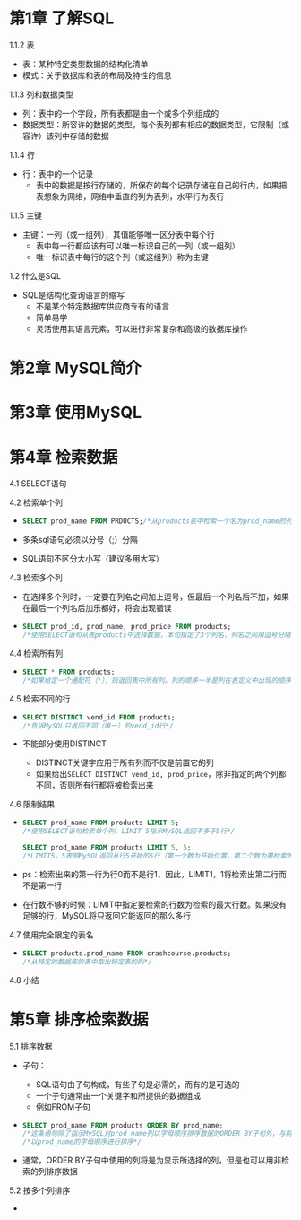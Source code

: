 # 第1章 了解SQL

1.1.2 表

- 表：某种特定类型数据的结构化清单
- 模式：关于数据库和表的布局及特性的信息



1.1.3 列和数据类型

- 列：表中的一个字段，所有表都是由一个或多个列组成的
- 数据类型：所容许的数据的类型，每个表列都有相应的数据类型，它限制（或容许）该列中存储的数据



1.1.4 行

- 行：表中的一个记录
  - 表中的数据是按行存储的，所保存的每个记录存储在自己的行内，如果把表想象为网络，网络中垂直的列为表列，水平行为表行



1.1.5 主键

- 主键：一列（或一组列），其值能够唯一区分表中每个行
  - 表中每一行都应该有可以唯一标识自己的一列（或一组列）
  - 唯一标识表中每行的这个列（或这组列）称为主键



1.2 什么是SQL

- SQL是结构化查询语言的缩写
  - 不是某个特定数据库供应商专有的语言
  - 简单易学
  - 灵活使用其语言元素，可以进行非常复杂和高级的数据库操作



# 第2章 MySQL简介





# 第3章 使用MySQL



# 第4章 检索数据

4.1 SELECT语句



4.2 检索单个列

- ```sql
  SELECT prod_name FROM PRDUCTS;/*从products表中检索一个名为prod_name的列*/
  ```

- 多条sql语句必须以分号（;）分隔

- SQL语句不区分大小写（建议多用大写）



4.3 检索多个列

- 在选择多个列时，一定要在列名之间加上逗号，但最后一个列名后不加，如果在最后一个列名后加乐都好，将会出现错误

- ```sql
  SELECT prod_id, prod_name, prod_price FROM products;
  /*使用SELECT语句从表products中选择数据，本句指定了3个列名，列名之间用逗号分隔*/
  ```



4.4 检索所有列

- ```sql
  SELECT * FROM products;
  /*如果给定一个通配符（*），则返回表中所有列。列的顺序一半是列在表定义中出现的顺序*/
  ```



4.5 检索不同的行

- ```sql
  SELECT DISTINCT vend_id FROM products;
  /*告诉MySQL只返回不同（唯一）的vend_id行*/
  ```

- 不能部分使用DISTINCT

  - DISTINCT关键字应用于所有列而不仅是前置它的列
  - 如果给出`SELECT DISTINCT vend_id, prod_price`，除非指定的两个列都不同，否则所有行都将被检索出来



4.6 限制结果

- ```sql
  SELECT prod_name FROM products LIMIT 5;
  /*使用SELECT语句检索单个列，LIMIT 5指示MySQL返回不多于5行*/
  
  SELECT prod_name FROM products LIMIT 5, 5;
  /*LIMIT5，5表明MySQL返回从行5开始的5行（第一个数为开始位置，第二个数为要检索的行数）*/
  ```

- ps：检索出来的第一行为行0而不是行1，因此，LIMIT1，1将检索出第二行而不是第一行

- 在行数不够的时候：LIMIT中指定要检索的行数为检索的最大行数。如果没有足够的行，MySQL将只返回它能返回的那么多行



4.7 使用完全限定的表名

- ```sql
  SELECT products.prod_name FROM crashcourse.products;
  /*从特定的数据库的表中取出特定表的列*/
  ```



4.8 小结



# 第5章 排序检索数据

5.1 排序数据

- 子句：

  - SQL语句由子句构成，有些子句是必需的，而有的是可选的
  - 一个子句通常由一个关键字和所提供的数据组成
  - 例如FROM子句

- ```sql
  SELECT prod_name FROM products ORDER BY prod_name;
  /*这条语句除了指示MySQL对prod_name列以字母顺序排序数据的ORDER BY子句外，与前面的语句相同*/
  /*以prod_name的字母顺序进行排序*/
  ```

- 通常，ORDER BY子句中使用的列将是为显示所选择的列，但是也可以用非检索的列排序数据



5.2 按多个列排序

- 